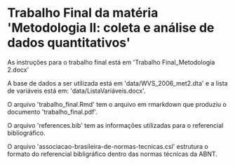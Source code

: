 # Trabalho Final da matéria 'Metodologia II: coleta e análise de dados quantitativos'

As instruções para o trabalho final está em 'Trabalho Final_Metodologia 2.docx'

A base de dados a ser utilizada está em 'data/WVS_2006_met2.dta' e a lista de variáveis está em: 'data/ListaVariáveis.docx'.

O arquivo 'trabalho_final.Rmd' tem o arquivo em rmarkdown que produziu o documento 'trabalho_final.pdf'.

O arquivo 'references.bib' tem as informações utilizadas para o referencial bibliográfico.

O arquivo 'associacao-brasileira-de-normas-tecnicas.csl' estrutura o formato do referencial bibligráfico dentro das normas técnicas da ABNT.
